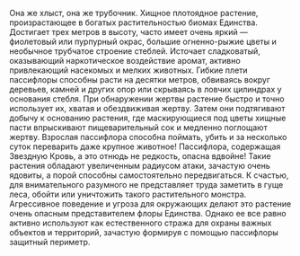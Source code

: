 Она же хлыст, она же трубочник. Хищное плотоядное растение, произрастающее в богатых растительностью биомах Единства. Достигает трех метров в высоту, часто имеет очень яркий — фиолетовый или пурпурный окрас, большие огненно-рыжие цветы и необычное трубчатое строение стеблей. Источает сладковатый, оказывающий наркотическое воздействие аромат, активно привлекающий насекомых и мелких животных. Гибкие плети пассифлоры способны расти на десятки метров, обвиваясь вокруг деревьев, камней и других опор или скрываясь в ловчих цилиндрах у основания стебля. При обнаружении жертвы растение быстро и точно использует их, хватая и обездвиживая жертву. Затем они подтягивают добычу к основанию растения, где маскирующиеся под цветы хищные пасти впрыскивают пищеварительный сок и медленно поглощают жертву. Взрослая пассифлора способна поймать, убить и за несколько суток переварить даже крупное животное! Пассифлора, содержащая Звездную Кровь, а это отнюдь не редкость, опасна вдвойне! Такие растения обладают увеличенным радиусом атаки, зачастую очень ядовиты, а порой способны самостоятельно передвигаться. К счастью, для внимательного разумного не представляет труда заметить в гуще леса, обойти или уничтожить такого растительного монстра. Агрессивное поведение и угроза для окружающих делают это растение очень опасным представителем флоры Единства. Однако ее все равно активно используют как естественного стража для охраны важных объектов и территорий, зачастую формируя с помощью пассифлоры защитный периметр.